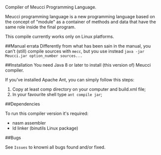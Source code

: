 Compiler of Meucci Programming Language.

Meucci programming language is a new programming language based on the concept of "module" 
as a container of methods and data that have the same role inside the final program.

This compile currently works only on Linux platforms.

##Manual errata
Differently from what has been sain in the manual, you can't (still) compile sources with `mecc`, but you use instead `java -jar Meucci.jar option_number sources...`

##Installation
You need Java 8 or later to install (this version of) Meucci compiler.

If you've installed Apache Ant, you can simply follow this steps:

1. Copy at least comp directory on your computer and build.xml file;
2. In your favourite shell type `ant compile jar`;

##Dependencies

To run this compiler version it's required:

- nasm assembler
- ld linker (binutils Linux package)

##Bugs

See `Issues` to knownì all bugs found and/or fixed.
